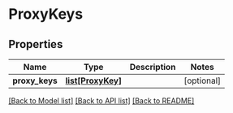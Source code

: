 # ProxyKeys

## Properties
Name | Type | Description | Notes
------------ | ------------- | ------------- | -------------
**proxy_keys** | [**list[ProxyKey]**](ProxyKey.md) |  | [optional] 

[[Back to Model list]](../README.md#documentation-for-models) [[Back to API list]](../README.md#documentation-for-api-endpoints) [[Back to README]](../README.md)

